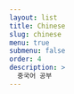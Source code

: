 ```yaml
---
layout: list
title: Chinese
slug: chinese
menu: true
submenu: false
order: 4
description: >
  중국어 공부
---
```

